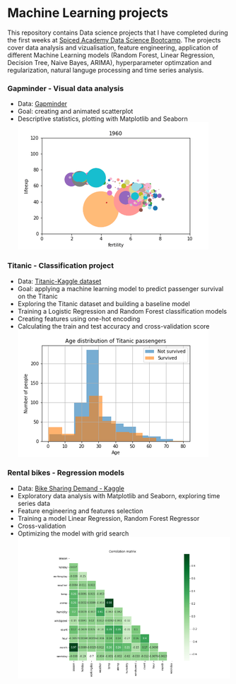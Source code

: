 # Machine Learning projects

This repository contains Data science projects that I have completed during the first weeks at [Spiced Academy Data Science Bootcamp](https://www.spiced-academy.com/en). The projects cover data analysis and vizualisation, feature engineering, application of different Machine Learning models (Random Forest, Linear Regression, Decision Tree, Naive Bayes, ARIMA), hyperparameter optimzation and regularization, natural languge processing and time series analysis.

### Gapminder - Visual data analysis 
* Data: [Gapminder](https://www.gapminder.org/data/)
* Goal: creating and animated scatterplot
* Descriptive statistics, plotting with Matplotlib and Seaborn
![Alt Text](https://github.com/madinamarat/machine_learning_projects/blob/master/01_animated_scatterplot/output.gif)

### Titanic - Classification project
* Data: [Titanic-Kaggle dataset](https://www.kaggle.com/c/titanic/data)
* Goal: applying a machine learning model to predict passenger survival on the Titanic
* Exploring the Titanic dataset and building a baseline model
* Training a Logistic Regression and Random Forest classification models
* Creating features using one-hot encoding
* Calculating the train and test accuracy and cross-validation score
![Alt Text](https://github.com/madinamarat/machine_learning_projects/blob/master/02_titanic/data/age_distribution.png)

### Rental bikes - Regression models
* Data: [Bike Sharing Demand - Kaggle](https://www.kaggle.com/c/bike-sharing-demand/data)
* Exploratory data analysis with Matplotlib and Seaborn, exploring time series data
* Feature engineering and features selection
* Training a model Linear Regression, Random Forest Regressor
* Cross-validation
* Optimizing the model with grid search
![Alt text](https://github.com/madinamarat/machine_learning_projects/blob/master/03_bikes/data/correlation_matrix.png)


